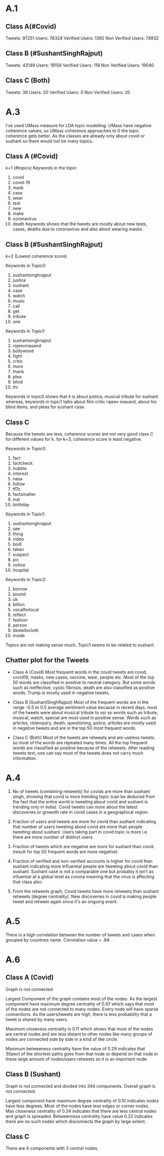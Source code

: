 # A.1

## Class A(#Covid)
Tweets: 97251
Users: 76324
Verified Users: 1392
Non Verified Users: 74932

## Class B (#SushantSinghRajput)
Tweets: 43149
Users: 19159
Verified Users: 119
Non Verified Users: 19040

## Class C (Both)
Tweets: 38
Users: 20
Verified Users: 0
Non Verified Users: 20


# A.3
I've used UMass measure for LDA topic modelling. 
UMass have negative coherence values, so UMass coherence approaches to 0 the topic coherence gets better.
As the classes are already only about covid or sushant so there would not be many topics.

## Class A (#Covid)
k=1 (#topics)
Keywords in the topic:
1. covid
2. covid-19
3. mask
4. case
5. wear
6. test
7. new
8. make
9. coronavirus
10. death
Keywords shows that the tweets are mostly about new tests, cases, deaths due to coronavirus and also about wearing masks.
 
## Class B (#SushantSinghRajput)
k=2 (Lowest coherence score)

Keywords in Topic0:
1. sushantsinghrajput
2. justice
3. sushant
4. case
5. watch
6. music
7. call
8. get
9. tribute
10. one

Keywords in Topic1:
1. sushantsinghrajput
2. rajeevmasand
3. bollywood
4. fight
5. critic
6. more
7. thank
8. plea
9. blind
10. thi

Keywords in topic0 shows that it is about justice, musical tribute for sushant whereas, keywords in topic1 talks about film critic rajeev masand, about his blind items, and pleas for sushant case.

## Class C 
Because the tweets are less, coherence scores are not very good class C for different values for k.
for k=3, coherence score is least negative.

Keywords in Topic0:
1. fact
2. factcheck
3. hubble
4. interest
5. nasa
6. follow
7. ff7c
8. factsmatter
9. inst
10. birthday

Keywords in Topic1:
1. sushantsinghrajput
2. see
3. thing
4. video
5. bodi
6. taken
7. suspect
8. pic
9. notice
10. hospital

Keywords in Topic2:
1. borrow
2. pound
3. uk
4. billion
5. vocalforlocal
6. reflect
7. fashion
8. person
9. destellocloth
10. inside

Topics are not making sense much. Topic1 seems to be related to sushant. 

## Chatter plot for the Tweets

- Class A (Covid)
Most frequent words in the covid tweets are covid, covid19, masks, new cases, vaccine, wear, people etc.
Most of the top 50 words are classified in positive to neutral category. 
But some words such as ineffective, cystic fibrosis, death are also classified as positive words.
Trump is mostly used in negative tweets.

- Class B (SushantSinghRajput)
Most of the frequent words are in the range -0.5 to 0.5 average sentiment value because in recent days, most of the tweets were about musical tribute to ssr so words such as tribute, musical, watch, special are most used in positive sense.
Words such as articles, cbienquiry, death, questioning, police, articles are mostly used in negative tweets and are in the top 50 most frequent words.

- Class C (Both)
Most of the tweets are retweets and are useless tweets.
so most of the words are repeated many times.
All the top frequent words are classified as positive because of the retweets. After reading tweets text, one can say most of the tweets does not carry much information.



# A.4
1. No of tweets (combining retweets) for covids are more than sushant singh, showing that covid is more trending topic (can be deduced from the fact that the entire world is tweeting about covid and sushant is trending only in india). Covid tweets can more about the latest discoveries or growoth rate in covid cases in a geographical region.
 
2. Fraction of users and tweets are more for covid than sushant indicating that number of users tweeting about covid are more than people tweeting about sushant. Users taking part in covid topic is more i.e. there are more number of distinct users.

3. Fraction of tweets which are negative are more for sushant than covid. (result for top 50 frequent words are more negative)

4. Fraction of verified and non-verified accounts is higher for covid than sushant indicating more influential people are tweeting about covid than sushant. Sushant case is not a comparable one but probably it isn't as infuential at a global level as corona meaning that the virus is affecting that class also.

5. From the retweets graph, Covid tweets have more retweets than sushant retweets (degree centrality).
New discoveries in covid is making people tweet and retweet again since it's an ongoing event.




# A.5
There is a high correlation between the number of tweets and cases when grouped by countries name.
Correlation value = .84




# A.6

## Class A (Covid)

Graph is not connected. 

Largest Component of the graph contains most of the nodes.
As the largest component have maximum degree centrality of 0.07 which says that most of the nodes are not connected to many nodes. Every node will have sparse connections. As the users/tweets are high, there is less probability that a tweet is shared by many users.

Maximum closeness centrality is 0.11 which shows that most of the nodes are central nodes and are less distant to other nodes like many groups of nodes are connected side by side in a kind of like circle.

Maximum betweeness centrality have the value of 0.29 indicates that 30pect of the shortest paths goes from that node or depend on that node in these large amount of nodes/users retweets so it is an important node. 



## Class B (Sushant)

Graph is not connected and divided into 344 components. Overall graph is not connected.

Largest component have maximum degree centrality of 0.10 indicates nodes have less degrees. Most of the nodes have less edges or corner nodes.
Max closeness centrality of 0.34 indicates that there are less central nodes and graph is spreaded.
Betweenness centrality have value 0.22 indicates there are no such nodes which disconnects the graph by large extent.


## Class C 
There are 4 components with 3 central nodes.


